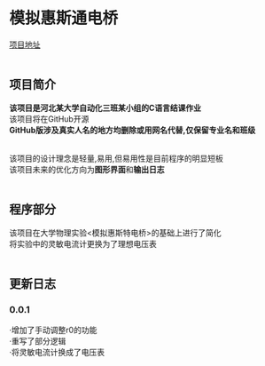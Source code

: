 # 模拟惠斯通电桥<br>
[项目地址](https://github.com/ajian000/junkyard/tree/main/%E5%A4%A7%E4%BD%9C%E4%B8%9A)<br>
<br>
## 项目简介<br>
**该项目是河北某大学自动化三班某小组的C语言结课作业**<br>
该项目将在GitHub开源<br>
**GitHub版涉及真实人名的地方均删除或用网名代替,仅保留专业名和班级**<br><br>

该项目的设计理念是轻量,易用,但易用性是目前程序的明显短板<br>
该项目未来的优化方向为**图形界面**和**输出日志**<br>
<br>
## 程序部分<br>
该项目在大学物理实验<模拟惠斯特电桥>的基础上进行了简化<br>
将实验中的灵敏电流计更换为了理想电压表<br><br>
## 更新日志<br>
### 0.0.1<br>
·增加了手动调整r0的功能<br>
·重写了部分逻辑<br>
·将灵敏电流计换成了电压表<br>
